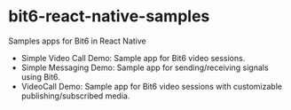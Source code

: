 # bit6-react-native-samples

Samples apps for Bit6 in React Native

* Simple Video Call Demo: Sample app for Bit6 video sessions.
* Simple Messaging Demo: Sample app for sending/receiving signals using Bit6.
* VideoCall Demo: Sample app for Bit6 video sessions with customizable publishing/subscribed media.

